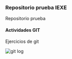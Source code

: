 ### Repositorio  prueba IEXE 

Repositorio prueba 

#### Actividades GIT

Ejercicios de git

![git log](C:\Users\Lenovo\Pictures\Screenshots\gitlog.png)
